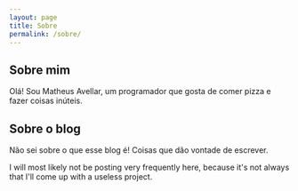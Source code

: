 ```yaml
---
layout: page
title: Sobre
permalink: /sobre/
---
```

## Sobre mim

Olá! Sou Matheus Avellar, um programador que gosta de comer pizza e fazer coisas
inúteis.

## Sobre o blog

Não sei sobre o que esse blog é! Coisas que dão vontade de escrever.

I will most likely not be posting very frequently here, because
it's not always that I'll come up with a useless project.
